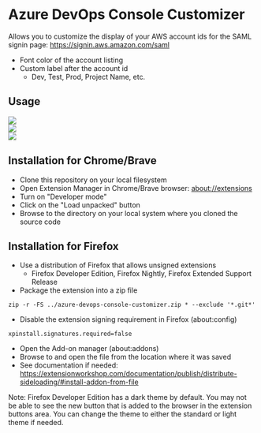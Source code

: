 # Azure DevOps Console Customizer

Allows you to customize the display of your AWS account ids for the SAML signin page: https://signin.aws.amazon.com/saml
- Font color of the account listing
- Custom label after the account id
    - Dev, Test, Prod, Project Name, etc.
    
## Usage
<div>
    <img src="./screen.png"/>
</div>
<div>
    <img src="./screen2.png"/>
</div>
<div>
    <img src="./screen3.png"/>
</div>

## Installation for Chrome/Brave
- Clone this repository on your local filesystem
- Open Extension Manager in Chrome/Brave browser: <a href="about://extensions">about://extensions</a>
- Turn on "Developer mode"
- Click on the "Load unpacked" button
- Browse to the directory on your local system where you cloned the source code

## Installation for Firefox
- Use a distribution of Firefox that allows unsigned extensions
    - Firefox Developer Edition, Firefox Nightly, Firefox Extended Support Release
- Package the extension into a zip file
```shell script
zip -r -FS ../azure-devops-console-customizer.zip * --exclude '*.git*'
```
- Disable the extension signing requirement in Firefox (about:config)
```properties
xpinstall.signatures.required=false
```
- Open the Add-on manager (about:addons) 
- Browse to and open the file from the location where it was saved
- See documentation if needed: https://extensionworkshop.com/documentation/publish/distribute-sideloading/#install-addon-from-file

Note: Firefox Developer Edition has a dark theme by default. You may not be able
to see the new button that is added to the browser in the extension buttons area.
You can change the theme to either the standard or light theme if needed.
